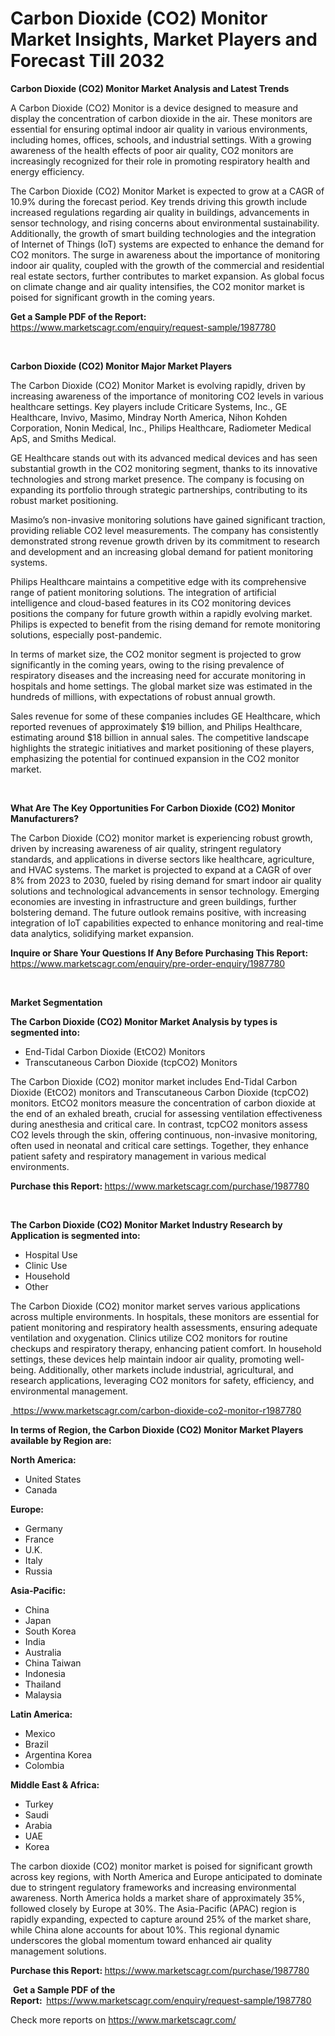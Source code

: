 <p><h1>Carbon Dioxide (CO2) Monitor Market Insights, Market Players and Forecast Till 2032</h1></p><p><strong>Carbon Dioxide (CO2) Monitor Market Analysis and Latest Trends</strong></p>
<p><p>A Carbon Dioxide (CO2) Monitor is a device designed to measure and display the concentration of carbon dioxide in the air. These monitors are essential for ensuring optimal indoor air quality in various environments, including homes, offices, schools, and industrial settings. With a growing awareness of the health effects of poor air quality, CO2 monitors are increasingly recognized for their role in promoting respiratory health and energy efficiency.</p><p>The Carbon Dioxide (CO2) Monitor Market is expected to grow at a CAGR of 10.9% during the forecast period. Key trends driving this growth include increased regulations regarding air quality in buildings, advancements in sensor technology, and rising concerns about environmental sustainability. Additionally, the growth of smart building technologies and the integration of Internet of Things (IoT) systems are expected to enhance the demand for CO2 monitors. The surge in awareness about the importance of monitoring indoor air quality, coupled with the growth of the commercial and residential real estate sectors, further contributes to market expansion. As global focus on climate change and air quality intensifies, the CO2 monitor market is poised for significant growth in the coming years.</p></p>
<p><strong>Get a Sample PDF of the Report:&nbsp;</strong> <a href="https://www.marketscagr.com/enquiry/request-sample/1987780?utm_campaign=2106&utm_medium=2&utm_source=Github&utm_content=ia&utm_term=02032025&utm_id=carbon-dioxide-co2-monitor">https://www.marketscagr.com/enquiry/request-sample/1987780</a></p>
<p>&nbsp;</p>
<p><strong>Carbon Dioxide (CO2) Monitor Major Market Players</strong></p>
<p><p>The Carbon Dioxide (CO2) Monitor Market is evolving rapidly, driven by increasing awareness of the importance of monitoring CO2 levels in various healthcare settings. Key players include Criticare Systems, Inc., GE Healthcare, Invivo, Masimo, Mindray North America, Nihon Kohden Corporation, Nonin Medical, Inc., Philips Healthcare, Radiometer Medical ApS, and Smiths Medical.</p><p>GE Healthcare stands out with its advanced medical devices and has seen substantial growth in the CO2 monitoring segment, thanks to its innovative technologies and strong market presence. The company is focusing on expanding its portfolio through strategic partnerships, contributing to its robust market positioning. </p><p>Masimo’s non-invasive monitoring solutions have gained significant traction, providing reliable CO2 level measurements. The company has consistently demonstrated strong revenue growth driven by its commitment to research and development and an increasing global demand for patient monitoring systems.</p><p>Philips Healthcare maintains a competitive edge with its comprehensive range of patient monitoring solutions. The integration of artificial intelligence and cloud-based features in its CO2 monitoring devices positions the company for future growth within a rapidly evolving market. Philips is expected to benefit from the rising demand for remote monitoring solutions, especially post-pandemic.</p><p>In terms of market size, the CO2 monitor segment is projected to grow significantly in the coming years, owing to the rising prevalence of respiratory diseases and the increasing need for accurate monitoring in hospitals and home settings. The global market size was estimated in the hundreds of millions, with expectations of robust annual growth.</p><p>Sales revenue for some of these companies includes GE Healthcare, which reported revenues of approximately $19 billion, and Philips Healthcare, estimating around $18 billion in annual sales. The competitive landscape highlights the strategic initiatives and market positioning of these players, emphasizing the potential for continued expansion in the CO2 monitor market.</p></p>
<p>&nbsp;</p>
<p><strong>What Are The Key Opportunities For Carbon Dioxide (CO2) Monitor Manufacturers?</strong></p>
<p><p>The Carbon Dioxide (CO2) monitor market is experiencing robust growth, driven by increasing awareness of air quality, stringent regulatory standards, and applications in diverse sectors like healthcare, agriculture, and HVAC systems. The market is projected to expand at a CAGR of over 8% from 2023 to 2030, fueled by rising demand for smart indoor air quality solutions and technological advancements in sensor technology. Emerging economies are investing in infrastructure and green buildings, further bolstering demand. The future outlook remains positive, with increasing integration of IoT capabilities expected to enhance monitoring and real-time data analytics, solidifying market expansion.</p></p>
<p><strong>Inquire or Share Your Questions If Any Before Purchasing This Report:</strong> <a href="https://www.marketscagr.com/enquiry/pre-order-enquiry/1987780?utm_campaign=2106&utm_medium=2&utm_source=Github&utm_content=ia&utm_term=02032025&utm_id=carbon-dioxide-co2-monitor">https://www.marketscagr.com/enquiry/pre-order-enquiry/1987780</a></p>
<p>&nbsp;</p>
<p><strong>Market Segmentation</strong></p>
<p><strong>The Carbon Dioxide (CO2) Monitor Market Analysis by types is segmented into:</strong></p>
<p><ul><li>End-Tidal Carbon Dioxide (EtCO2) Monitors</li><li>Transcutaneous Carbon Dioxide (tcpCO2) Monitors</li></ul></p>
<p><p>The Carbon Dioxide (CO2) monitor market includes End-Tidal Carbon Dioxide (EtCO2) monitors and Transcutaneous Carbon Dioxide (tcpCO2) monitors. EtCO2 monitors measure the concentration of carbon dioxide at the end of an exhaled breath, crucial for assessing ventilation effectiveness during anesthesia and critical care. In contrast, tcpCO2 monitors assess CO2 levels through the skin, offering continuous, non-invasive monitoring, often used in neonatal and critical care settings. Together, they enhance patient safety and respiratory management in various medical environments.</p></p>
<p><strong>Purchase this Report:&nbsp;</strong><a href="https://www.marketscagr.com/purchase/1987780?utm_campaign=2106&utm_medium=2&utm_source=Github&utm_content=ia&utm_term=02032025&utm_id=carbon-dioxide-co2-monitor">https://www.marketscagr.com/purchase/1987780</a></p>
<p>&nbsp;</p>
<p><strong>The Carbon Dioxide (CO2) Monitor Market Industry Research by Application is segmented into:</strong></p>
<p><ul><li>Hospital Use</li><li>Clinic Use</li><li>Household</li><li>Other</li></ul></p>
<p><p>The Carbon Dioxide (CO2) monitor market serves various applications across multiple environments. In hospitals, these monitors are essential for patient monitoring and respiratory health assessments, ensuring adequate ventilation and oxygenation. Clinics utilize CO2 monitors for routine checkups and respiratory therapy, enhancing patient comfort. In household settings, these devices help maintain indoor air quality, promoting well-being. Additionally, other markets include industrial, agricultural, and research applications, leveraging CO2 monitors for safety, efficiency, and environmental management.</p></p>
<p><a href="https://www.marketscagr.com/carbon-dioxide-co2-monitor-r1987780?utm_campaign=2106&utm_medium=2&utm_source=Github&utm_content=ia&utm_term=02032025&utm_id=carbon-dioxide-co2-monitor">&nbsp;https://www.marketscagr.com/carbon-dioxide-co2-monitor-r1987780</a></p>
<p><strong>In terms of Region, the Carbon Dioxide (CO2) Monitor Market Players available by Region are:</strong></p>
<p>
    <p> <strong> North America: </strong>
        <ul>
            <li>United States</li>
            <li>Canada</li>
        </ul>
        </p> 
    <p> <strong> Europe: </strong>
        <ul>
            <li>Germany</li>
            <li>France</li>
            <li>U.K.</li>
            <li>Italy</li>
            <li>Russia</li>
        </ul>
        </p> 
    <p> <strong> Asia-Pacific: </strong>
        <ul>
            <li>China</li>
            <li>Japan</li>
            <li>South Korea</li>
            <li>India</li>
            <li>Australia</li>
            <li>China Taiwan</li>
            <li>Indonesia</li>
            <li>Thailand</li>
            <li>Malaysia</li>
        </ul>
        </p> 
    <p> <strong> Latin America: </strong>
        <ul>
            <li>Mexico</li>
            <li>Brazil</li>
            <li>Argentina Korea</li>
            <li>Colombia</li>
        </ul>
        </p> 
    <p> <strong> Middle East & Africa: </strong>
        <ul>
            <li>Turkey</li>
            <li>Saudi</li>
            <li>Arabia</li>
            <li>UAE</li>
            <li>Korea</li>
        </ul>
    </p>
    </p>
<p><p>The carbon dioxide (CO2) monitor market is poised for significant growth across key regions, with North America and Europe anticipated to dominate due to stringent regulatory frameworks and increasing environmental awareness. North America holds a market share of approximately 35%, followed closely by Europe at 30%. The Asia-Pacific (APAC) region is rapidly expanding, expected to capture around 25% of the market share, while China alone accounts for about 10%. This regional dynamic underscores the global momentum toward enhanced air quality management solutions.</p></p>
<p><strong>Purchase this Report: </strong><a href="https://www.marketscagr.com/purchase/1987780?utm_campaign=2106&utm_medium=2&utm_source=Github&utm_content=ia&utm_term=02032025&utm_id=carbon-dioxide-co2-monitor">https://www.marketscagr.com/purchase/1987780</a></p>
<p>&nbsp;<strong>Get a Sample PDF of the Report:&nbsp;&nbsp;</strong><a href="https://www.marketscagr.com/enquiry/request-sample/1987780?utm_campaign=2106&utm_medium=2&utm_source=Github&utm_content=ia&utm_term=02032025&utm_id=carbon-dioxide-co2-monitor">https://www.marketscagr.com/enquiry/request-sample/1987780</a></p>
<p><strong></strong></p>
<p>Check more reports on <a href="https://www.marketscagr.com/?utm_campaign=2106&utm_medium=2&utm_source=Github&utm_content=ia&utm_term=02032025&utm_id=carbon-dioxide-co2-monitor">https://www.marketscagr.com/</a></p>
